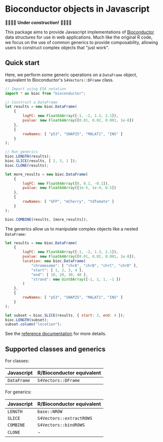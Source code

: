 # Bioconductor objects in Javascript

🚧🚧🚧🚧 **Under construction!** 🚧🚧🚧🚧

This package aims to provide Javascript implementations of [Bioconductor](https://github.com/Bioconductor) data structures for use in web applications.
Much like the original R code, we focus on the use of common generics to provide composability, allowing users to construct complex objects that "just work".

## Quick start

Here, we perform some generic operations on a `DataFrame` object, equivalent to Bioconductor's `S4Vectors::DFrame` class.

```js
// Import using ES6 notation
import * as bioc from "bioconductor";

// Construct a DataFrame
let results = new bioc.DataFrame(
    { 
        logFC: new Float64Array([-1, -2, 1.3, 2.1]),
        pvalue: new Float64Array([0.01, 0.02, 0.001, 1e-8])
    },
    {
        rowNames: [ "p53", "SNAP25", "MALAT1", "INS" ]
    }
);

// Run generics
bioc.LENGTH(results);
bioc.SLICE(results, [ 2, 3, 1 ]); 
bioc.CLONE(results);

let more_results = new bioc.DataFrame(
    { 
        logFC: new Float64Array([0, 0.1, -0.1]),
        pvalue: new Float64Array([1e-5, 1e-4, 0.5])
    },
    {
        rowNames: [ "GFP", "mCherry", "tdTomato" ]
    }
);

bioc.COMBINE(results, [more_results]);
```

The generics allow us to manipulate complex objects like a nested `DataFrame`:

```js
let results = new bioc.DataFrame(
    { 
        logFC: new Float64Array([-1, -2, 1.3, 2.1]),
        pvalue: new Float64Array([0.01, 0.02, 0.001, 1e-8]),
        location: new bioc.DataFrame(
            "chromosome": [ "chrA", "chrB", "chrC", "chrD" ],
            "start": [ 1, 2, 3, 4 ],
            "end": [ 10, 20, 30, 40 ],
            "strand": new Uint8Array([-1, 1, 1, -1 ])
        )
    },
    {
        rowNames: [ "p53", "SNAP25", "MALAT1", "INS" ]
    }
);

let subset = bioc.SLICE(results, { start: 2, end: 4 });
bioc.LENGTH(subset); 
subset.column("location");
```

See the [reference documentation](https://ltla.github.io/bioconductor.js) for more details.

## Supported classes and generics

For classes:

|**Javascript**|**R/Bioconductor equivalent**|
|---|---|
| `DataFrame` | `S4Vectors::DFrame` |

For generics:

|**Javascript**|**R/Bioconductor equivalent**|
|---|---|
| `LENGTH` | `base::NROW` |
| `SLICE` | `S4Vectors::extractROWS` |
| `COMBINE` | `S4Vectors::bindROWS` |
| `CLONE` | - |
